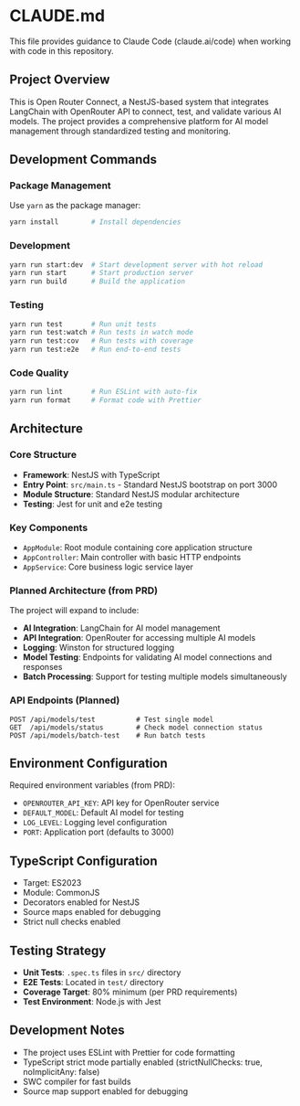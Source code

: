 # CLAUDE.md

This file provides guidance to Claude Code (claude.ai/code) when working with code in this repository.

## Project Overview

This is Open Router Connect, a NestJS-based system that integrates LangChain with OpenRouter API to connect, test, and validate various AI models. The project provides a comprehensive platform for AI model management through standardized testing and monitoring.

## Development Commands

### Package Management
Use `yarn` as the package manager:
```bash
yarn install        # Install dependencies
```

### Development
```bash
yarn run start:dev  # Start development server with hot reload
yarn run start      # Start production server
yarn run build      # Build the application
```

### Testing
```bash
yarn run test       # Run unit tests
yarn run test:watch # Run tests in watch mode
yarn run test:cov   # Run tests with coverage
yarn run test:e2e   # Run end-to-end tests
```

### Code Quality
```bash
yarn run lint       # Run ESLint with auto-fix
yarn run format     # Format code with Prettier
```

## Architecture

### Core Structure
- **Framework**: NestJS with TypeScript
- **Entry Point**: `src/main.ts` - Standard NestJS bootstrap on port 3000
- **Module Structure**: Standard NestJS modular architecture
- **Testing**: Jest for unit and e2e testing

### Key Components
- `AppModule`: Root module containing core application structure
- `AppController`: Main controller with basic HTTP endpoints
- `AppService`: Core business logic service layer

### Planned Architecture (from PRD)
The project will expand to include:
- **AI Integration**: LangChain for AI model management
- **API Integration**: OpenRouter for accessing multiple AI models
- **Logging**: Winston for structured logging
- **Model Testing**: Endpoints for validating AI model connections and responses
- **Batch Processing**: Support for testing multiple models simultaneously

### API Endpoints (Planned)
```
POST /api/models/test          # Test single model
GET  /api/models/status        # Check model connection status
POST /api/models/batch-test    # Run batch tests
```

## Environment Configuration

Required environment variables (from PRD):
- `OPENROUTER_API_KEY`: API key for OpenRouter service
- `DEFAULT_MODEL`: Default AI model for testing
- `LOG_LEVEL`: Logging level configuration
- `PORT`: Application port (defaults to 3000)

## TypeScript Configuration

- Target: ES2023
- Module: CommonJS
- Decorators enabled for NestJS
- Source maps enabled for debugging
- Strict null checks enabled

## Testing Strategy

- **Unit Tests**: `.spec.ts` files in `src/` directory
- **E2E Tests**: Located in `test/` directory
- **Coverage Target**: 80% minimum (per PRD requirements)
- **Test Environment**: Node.js with Jest

## Development Notes

- The project uses ESLint with Prettier for code formatting
- TypeScript strict mode partially enabled (strictNullChecks: true, noImplicitAny: false)
- SWC compiler for fast builds
- Source map support enabled for debugging
